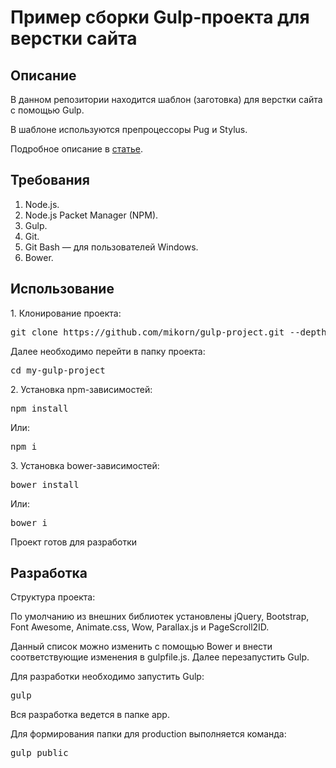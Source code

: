 <h1>Пример сборки Gulp-проекта для верстки сайта</h1>
<h2>Описание</h2>
<p>В данном репозитории находится шаблон (заготовка) для верстки сайта с помощью Gulp.</p>
<p>В шаблоне используются препроцессоры Pug и Stylus.</p>
<p>Подробное описание в <a href="https://webmikorn.ru/articles/opyit-sborki-proekta-gulp/">статье</a>.</p>
<h2>Требования</h2>
<ol>
  <li>Node.js.</li>
  <li>Node.js Packet Manager (NPM).</li>
  <li>Gulp.</li>
  <li>Git.</li>
  <li>Git Bash &mdash; для пользователей Windows.</li>
  <li>Bower.</li>
</ol>
<h2>Использование</h2>
<p>1. Клонирование проекта:</p>
<pre>git clone https://github.com/mikorn/gulp-project.git --depth 1 my-gulp-project</pre>
<p>Далее необходимо перейти в папку проекта:</p>
<pre>cd my-gulp-project</pre>
<p>2. Установка npm-зависимостей:</p>
<pre>npm install</pre>
<p>Или:</p>
<pre>npm i</pre>
<p>3. Установка bower-зависимостей:</p>
<pre>bower install</pre>
<p>Или:</p>
<pre>bower i</pre>
<p>Проект готов для разработки</p>
<h2>Разработка</h2>
<p>Структура проекта:</p>
<p>По умолчанию из внешних библиотек установлены jQuery, Bootstrap, Font Awesome, Animate.css, Wow, Parallax.js и PageScroll2ID.</p>
<p>Данный список можно изменить с помощью Bower и внести соответствующие изменения в gulpfile.js. Далее перезапустить Gulp.</p>
<p>Для разработки необходимо запустить Gulp:</p>
<pre>gulp</pre>
<p>Вся разработка ведется в папке app.</p>
<p>Для формирования папки для production выполняется команда:</p>
<pre>gulp public</p>
